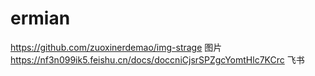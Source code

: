 # ermian
https://github.com/zuoxinerdemao/img-strage
图片
https://nf3n099ik5.feishu.cn/docs/doccniCjsrSPZgcYomtHlc7KCrc
飞书
